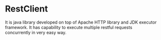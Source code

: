 # RestClient
It is java library developed on top of Apache HTTP library and JDK executor framework. It has capability to execute multiple restful requests concurrently in very easy way.
